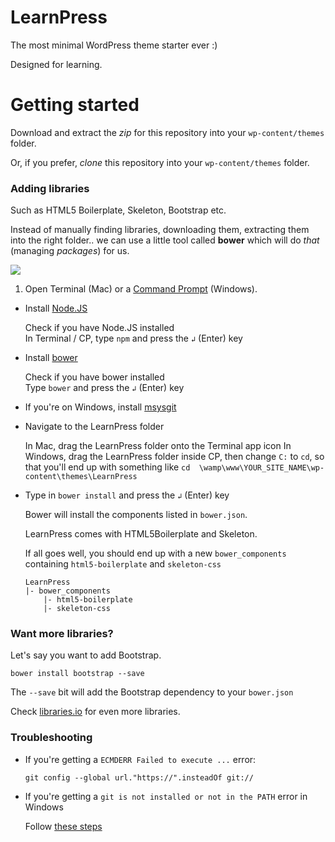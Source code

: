 # LearnPress

The most minimal WordPress theme starter ever :)

Designed for learning.


# Getting started

Download and extract the *zip* for this repository into your `wp-content/themes` folder.

Or, if you prefer, *clone* this repository into your `wp-content/themes` folder.



### Adding libraries

Such as HTML5 Boilerplate, Skeleton, Bootstrap etc.

Instead of manually finding libraries, downloading them, extracting them into the right folder.. we can use a little tool called **bower** which will do *that* (managing *packages*) for us. 

![](http://bower.io/img/bower-logo.png)

<!--It'll take a little set up, but once you're up and running evrything will be smooth-->

1. Open Terminal (Mac) or a [Command Prompt](http://windows.microsoft.com/en-gb/windows-vista/open-a-command-prompt-window) (Windows).  
* Install [Node.JS](https://nodejs.org/)   
	
	Check if you have Node.JS installed   
	In Terminal / CP, type `npm` and press the `↲` (Enter) key
* Install [bower](http://bower.io/)  

	Check if you have bower installed   
	Type `bower` and press the `↲` (Enter) key
* If you're on Windows, install [msysgit](https://msysgit.github.io/)
* Navigate to the LearnPress folder  

	In Mac, drag the LearnPress folder onto the Terminal app icon
	In Windows, drag the LearnPress folder inside CP, then change `C:` to `cd`, so that you'll end up with something like `cd  \wamp\www\YOUR_SITE_NAME\wp-content\themes\LearnPress`
* Type in `bower install` and press the `↲` (Enter) key

	Bower will install the components listed in `bower.json`.
	
	LearnPress comes with HTML5Boilerplate and Skeleton.
	
	If all goes well, you should end up with a new `bower_components` containing `html5-boilerplate` and `skeleton-css`
	
	```
	LearnPress
	|- bower_components
		|- html5-boilerplate
		|- skeleton-css
	```

<!--- [ ] Image of bower_components folder-->

### Want more libraries? 

Let's say you want to add Bootstrap.

`bower install bootstrap --save`

The `--save` bit will add the Bootstrap dependency to your `bower.json`

Check [libraries.io](https://libraries.io/bower/) for even more libraries.

### Troubleshooting

* If you're getting a `ECMDERR Failed to execute ...` error:

	`git config --global url."https://".insteadOf git://`
	
* If you're getting a `git is not installed or not in the PATH` error in Windows

	Follow [these steps](http://stackoverflow.com/questions/20666989/bower-enogit-git-is-not-installed-or-not-in-the-path)
